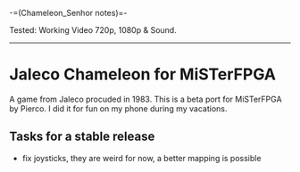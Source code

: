 -=(Chameleon_Senhor notes)=-

Tested: Working Video 720p, 1080p & Sound.

___
# Jaleco Chameleon for MiSTerFPGA

A game from Jaleco procuded in 1983. This is a beta port for MiSTerFPGA by Pierco. I did it for fun on my phone during my vacations.

## Tasks for a stable release

- fix joysticks, they are weird for now, a better mapping is possible

